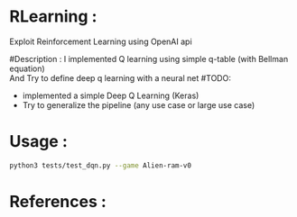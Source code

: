 # RLearning :
Exploit Reinforcement Learning using OpenAI api 

#Description :
I implemented Q learning using simple q-table (with Bellman equation)<br>
And Try to define deep q learning with a neural net
#TODO:
   - implemented a simple Deep Q Learning (Keras)
   - Try to generalize the pipeline (any use case or large use case)
   
# Usage : 
```bash
python3 tests/test_dqn.py --game Alien-ram-v0
```

# References :